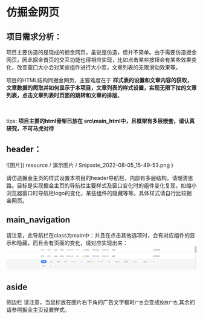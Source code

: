# 仿掘金网页
## 项目需求分析：
项目主要仿造的是现成的掘金网页，虽说是仿造，但并不简单。由于需要仿造掘金网页，因此掘金首页的交互功能也得相应实现，比如点击某些按钮会有某些效果变化，改变窗口大小会对某些组件进行大小变，文章列表的无限滑动效果等。

项目的HTML结构同掘金网页，主要难度在于 **样式表的设置和文章内容的获取，文章数据的爬取并如何显示于本项目，文章列表的样式设置，实现无限下拉的文章列表，点击文章列表时页面的跳转和文章的排版**。
</br></br></br>


tips: **项目主要的html骨架已放在 src\main_html中，且框架有多层嵌套，请认真研究，不可马虎对待**
## header：
![图片]( resource / 演示图片 / Snipaste_2022-08-05_15-49-53.png )

请仿造掘金主页的样式设置本项目的header导航栏，内部有多层结构，请理清思路。目标是实现掘金主页的导航栏主要样式及窗口变化时的组件变化复现，如缩小浏览器窗口时导航栏logo的变化，某些组件的隐藏等等。具体样式请自行比较掘金网页。

## main_navigation

请注意，此导航栏在class为main中：并且在点击其他选项时，会有对应组件的显示和隐藏，而且会有页面的变化，请对应实现出来：
![图片](resource\演示图片\Snipaste_2022-08-05_16-12-27.png)
![图片](resource\演示图片\Snipaste_2022-08-05_17-11-30.png)

## aside

侧边栏
请注意，当鼠标放在图片右下角的广告文字框时`广告`会变成`投放广告`,其余的请参照掘金主页设置样式。